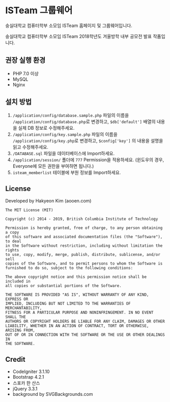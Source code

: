 # ISTeam 그룹웨어
숭실대학교 컴퓨터학부 소모임 ISTeam 홈페이지 및 그룹웨어입니다.

숭실대학교 컴퓨터학부 소모임 ISTeam 2018학년도 겨울방학 내부 공모전 발표 작품입니다.

## 권장 실행 환경
 - PHP 7.0 이상
 - MySQL
 - Nginx

## 설치 방법
1. `/application/config/database.sample.php` 파일의 이름을 `/application/config/database.php`로 변경하고, `$db['default']` 배열의 내용을 실제 DB 정보로 수정해주세요.
1. `/application/config/key.sample.php` 파일의 이름을 `/application/config/key.php`로 변경하고, `$config['key']` 의 내용을 설명을 읽고 수정해주세요.
1. `/DATABASE.sql` 파일을 데이터베이스에 Import하세요.
1. `/application/session/` 폴더에 `777` Permission을 적용하세요. (윈도우의 경우, Everyone에 모든 권한을 부여하면 됩니다.)
1. `isteam_memberlist` 테이블에 부원 정보를 Import하세요.

## License
Developed by Hakyeon Kim (aooen.com)
```
The MIT License (MIT)

Copyright (c) 2014 - 2019, British Columbia Institute of Technology

Permission is hereby granted, free of charge, to any person obtaining a copy
of this software and associated documentation files (the "Software"), to deal
in the Software without restriction, including without limitation the rights
to use, copy, modify, merge, publish, distribute, sublicense, and/or sell
copies of the Software, and to permit persons to whom the Software is
furnished to do so, subject to the following conditions:

The above copyright notice and this permission notice shall be included in
all copies or substantial portions of the Software.

THE SOFTWARE IS PROVIDED "AS IS", WITHOUT WARRANTY OF ANY KIND, EXPRESS OR
IMPLIED, INCLUDING BUT NOT LIMITED TO THE WARRANTIES OF MERCHANTABILITY,
FITNESS FOR A PARTICULAR PURPOSE AND NONINFRINGEMENT. IN NO EVENT SHALL THE
AUTHORS OR COPYRIGHT HOLDERS BE LIABLE FOR ANY CLAIM, DAMAGES OR OTHER
LIABILITY, WHETHER IN AN ACTION OF CONTRACT, TORT OR OTHERWISE, ARISING FROM,
OUT OF OR IN CONNECTION WITH THE SOFTWARE OR THE USE OR OTHER DEALINGS IN
THE SOFTWARE.
```

## Credit
 - CodeIgniter 3.1.10
 - Bootstrap 4.2.1
 - 스포카 한 산스
 - jQuery 3.3.1
 - background by SVGBackgrounds.com